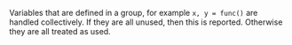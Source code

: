 Variables that are defined in a group, for example `x, y = func()` are handled collectively. If they are all unused, then this is reported. Otherwise they are all treated as used.

